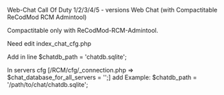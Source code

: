 Web-Chat Call Of Duty 1/2/3/4/5 - versions
Web Chat (with Compactitable ReCodMod RCM Admintool)

Compactitable only with ReCodMod-RCM-Admintool.

Need edit index_chat_cfg.php

Add in line $chatdb_path = 'chatdb.sqlite';

In servers cfg [/RCM/cfg/_connection.php => $chat_database_for_all_servers = '';] add Example: $chatdb_path = '/path/to/chat/chatdb.sqlite';
